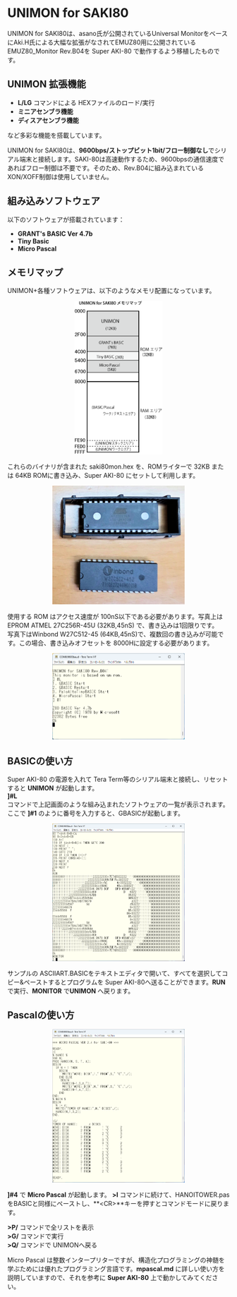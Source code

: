 # UNIMON for SAKI80
UNIMON for SAKI80は、asano氏が公開されているUniversal MonitorをベースにAki.H氏による大幅な拡張がなされてEMUZ80用に公開されているEMUZ80_Monitor Rev.B04を Super AKI-80 で動作するよう移植したものです。

## UNIMON 拡張機能
- **L/LG** コマンドによる HEXファイルのロード/実行
- **ミニアセンブラ機能**
- **ディスアセンブラ機能**

など多彩な機能を搭載しています。

UNIMON for SAKI80は、**9600bps/ストップビット1bit/フロー制御なし**でシリアル端末と接続します。SAKI-80は高速動作するため、9600bpsの通信速度であればフロー制御は不要です。そのため、Rev.B04に組み込まれているXON/XOFF制御は使用していません。

## 組み込みソフトウェア
以下のソフトウェアが搭載されています：

- **GRANT's BASIC Ver 4.7b**
- **Tiny Basic**
- **Micro Pascal**

## メモリマップ
UNIMON+各種ソフトウェアは、以下のようなメモリ配置になっています。
<div align="center">
<img src="imgs/memory.png" width="200px">
</div>

これらのバイナリが含まれた saki80mon.hex を、ROMライターで 32KB または 64KB ROMに書き込み、Super AKI-80 にセットして利用します。

<div align="center">
<img src="imgs/rom.jpg" width="300px">
</div>

使用する ROM はアクセス速度が 100nS以下である必要があります。写真上は EPROM ATMEL 27C256R-45U (32KB,45nS) で、書き込みは1回限りです。<br>写真下はWinbond W27C512-45 (64KB,45nS)で、複数回の書き込みが可能です。この場合、書き込みオフセットを 8000Hに設定する必要があります。

<div align="center">
<img src="imgs/unimon.png" width="300px">
</div>

## BASICの使い方
Super AKI-80 の電源を入れて Tera Term等のシリアル端末と接続し、リセットすると **UNIMON** が起動します。<br>
**]#L**<br>
コマンドで上記画面のような組み込まれたソフトウェアの一覧が表示されます。ここで **]#1** のように番号を入力すると、GBASICが起動します。
<div align="center">
<img src="imgs/basic.png" width="300px">
</div>

サンプルの ASCIIART.BASICをテキストエディタで開いて、すべてを選択してコピー&ペーストするとプログラムを Super AKI-80へ送ることができます。**RUN** で実行、**MONITOR** で**UNIMON** へ戻ります。

## Pascalの使い方
<div align="center">
<img src="imgs/mpascal.png" width="300px">
</div>

**]#4** で **Micro Pascal** が起動します。
**>I** コマンドに続けて、HANOITOWER.pas をBASICと同様にペーストし、**\<CR>**キーを押すとコマンドモードに戻ります。

**>P/** コマンドで全リストを表示<br>
**>G/** コマンドで実行<br>
**>Q/** コマンドで UNIMONへ戻る<br>

Micro Pascal は整数インタープリターですが、構造化プログラミングの神髄を学ぶためには優れたプログラミング言語です。**mpascal.md** に詳しい使い方を説明していますので、それを参考に **Super AKI-80** 上で動かしてみてください。